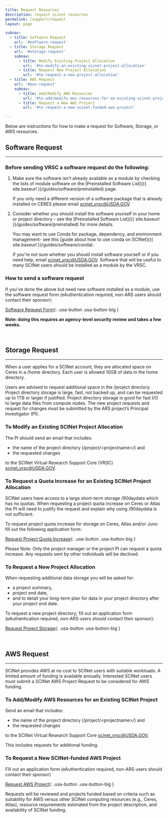 ```yaml
---
title: Request Resources
description: request scinet resources
permalink: /support/request
layout: page

subnav:
  - title: Software Request
    url: '#software-request'
  - title: Storage Request
    url: '#storage-request'
    subnav:
      - title: Modify Existing Project Allocation
        url: '#to-modify-an-existing-scinet-project-allocation'
      - title: Request New Project Allocation
        url: '#to-request-a-new-project-allocation'
  - title: AWS Request
    url: '#aws-request'
    subnav: 
      - title: Add/Modify AWS Resources 
        url: '#to-add/modify-aws-resources-for-an-existing-scinet-project'
      - title: Request a New AWS Project 
        url: '#to-request-a-new-scinet-funded-aws-project'

---
```


Below are instructions for how to make a request for Software, Storage, or AWS resources.

## Software Request
---
### Before sending VRSC a software request do the following:

1. Make sure the software isn't already available as a module by checking the lists of module software on the [Preinstalled Software List]({{ site.baseurl }}/guides/software/preinstalled) page.

   If you only need a different version of a software package that is already installed on CERES please email [scinet_vrsc@USDA.GOV](mailto:scinet_vrsc@USDA.GOV?subject=software%20request%20-%20add%20different%20version).

2. Consider whether you should install the software yourself in your home or project directory - see the [Preinstalled Software List]({{ site.baseurl }}/guides/software/preinstalled) for more details.

   You may want to use Conda for package, dependency, and environment management- see this [guide about how to use conda on SCINet]({{ site.baseurl }}/guides/software/conda).

   If you're not sure whether you should install software yourself or if you need help, email [scinet_vrsc@USDA.GOV](mailto:scinet_vrsc@USDA.GOV?subject=help%20with%20software). Software that will be useful to many SCINet users should be installed as a module by the VRSC.


### How to send a software request
If you've done the above but need new software installed as a module, use the software request form (eAuthentication required, non-ARS users should contact their sponsor):

[Software Request Form](https://e.arsnet.usda.gov/sites/OCIO/scinet/Pages/SCINet-New-Application.aspx){: .usa-button .usa-button-big }

**Note: doing this requires an agency-level security review and takes a few weeks.**

<br>

## Storage Request
---

When a user applies for a SCINet account, they are allocated space on Ceres in a /home directory. Each user is allowed 10GB of data in the home directory. 

Users are advised to request additional space in the /project directory. Project directory storage is large, fast, not backed up, and can be requested up to 1TB or larger if justified. Project directory storage is good for fast I/O to large data files from compute nodes. The new project requests and request for changes must be submitted by the ARS project’s Principal Investigator (PI). 

### To Modify an Existing SCINet Project Allocation
The PI should send an email that includes:
* the name of the project directory (/project/\<projectname>/) and 
* the requested changes 

to the SCINet Virtual Research Support Core (VRSC) [scinet_vrsc@USDA.GOV](mailto:scinet_vrsc@USDA.GOV?subject=modify%20project%20allocation).

### To Request a Quota Increase for an Existing SCINet Project Allocation
SCINet users have access to a large short-term storage /90daydata which has no quotas. When requesting a project quota increase on Ceres or Atlas the PI will need to justify the request and explain why using /90daydata is not sufficient. 

To request project quota increase for storage on Ceres, Atlas and/or Juno fill out the following application form:

[Request Project Quota Increase](https://forms.office.com/g/ntnKBzJiKx){: .usa-button .usa-button-big }

Please Note: Only the project manager or the project PI can request a quota increase. Any requests sent by other individuals will be declined.

### To Request a New Project Allocation
When requesting additional data storage you will be asked for:
* a project summary, 
* project end date, 
* and to detail your long-term plan for data in your project directory after your project end date.

To request a new project directory, fill out an application form (eAuthentication required, non-ARS users should contact their sponsor):

[Request Project Storage](https://e.arsnet.usda.gov/sites/OCIO/scinet/accounts/SitePages/Project_Allocation_Request.aspx){: .usa-button .usa-button-big }


<br>

## AWS Request
---
SCINet provides AWS at no cost to SCINet users with suitable workloads. A limited amount of funding is available annually. Interested SCINet users must submit a SCINet AWS Project Request to be considered for AWS funding.

### To Add/Modify AWS Resources for an Existing SCINet Project 
Send an email that includes:
* the name of the project directory (/project/\<projectname>/) and 
* the requested changes

to the SCINet Virtual Research Support Core [scinet_vrsc@USDA.GOV](mailto:scinet_vrsc@USDA.GOV?subject=add%20AWS%20to%20SCINet%20project). 

This includes requests for additional funding.


### To Request a New SCINet-funded AWS Project 
Fill out an application form (eAuthentication required, non-ARS users should contact their sponsor)

[Request AWS Project](https://usda-scinet.atlassian.net/servicedesk/customer/portal/4/group/13/create/64){: .usa-button .usa-button-big }

Requests will be reviewed and projects funded based on criteria such as suitability for AWS versus other SCINet computing resources (e.g., Ceres, Atlas), resource requirements estimated from the project description, and availability of SCINet funding.